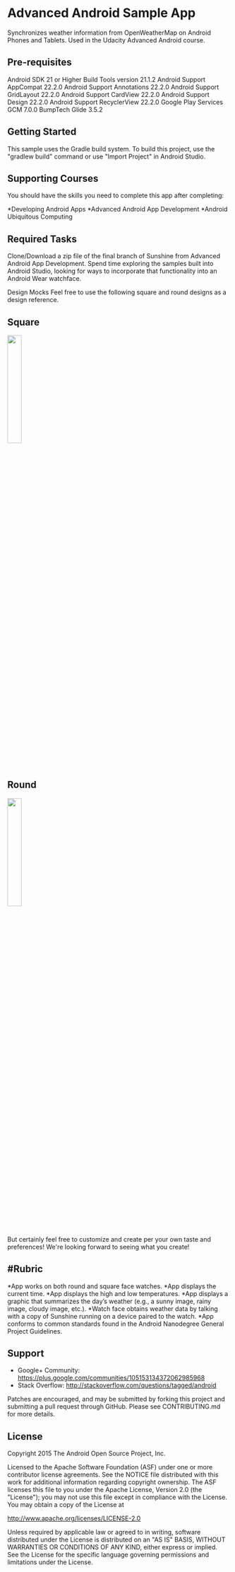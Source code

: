 Advanced Android Sample App
===================================

Synchronizes weather information from OpenWeatherMap on Android Phones and Tablets. Used in the Udacity Advanced Android course.

Pre-requisites
--------------
Android SDK 21 or Higher
Build Tools version 21.1.2
Android Support AppCompat 22.2.0
Android Support Annotations 22.2.0
Android Support GridLayout 22.2.0
Android Support CardView 22.2.0
Android Support Design 22.2.0
Android Support RecyclerView 22.2.0
Google Play Services GCM 7.0.0
BumpTech Glide 3.5.2


Getting Started
---------------
This sample uses the Gradle build system.  To build this project, use the
"gradlew build" command or use "Import Project" in Android Studio.



Supporting Courses
---------------
You should have the skills you need to complete this app after completing:

*Developing Android Apps
*Advanced Android App Development
*Android Ubiquitous Computing

Required Tasks
---------------
Clone/Download a zip file of the final branch of Sunshine from Advanced Android App Development.
Spend time exploring the samples built into Android Studio, looking for ways to incorporate that functionality into an Android Wear watchface.

Design Mocks
Feel free to use the following square and round designs as a design reference.

Square
------

<img src="https://lh3.googleusercontent.com/bb5NXi9Vq-Lt4WsApGwWPJbb2TTa-5EFUA_O5q6Ki2Jh_tAzmFX14sOrhzKsfipKsI8yB003dNxgkemdAUFB=s0#w=280&h=280" width="25%" />


Round
------

<img src="https://lh3.googleusercontent.com/Hy5VR-7Rsz6RAD_5ylXHQ6EzLZCg1DObOGWe7CUtdSNImh9yBT0CSLaOcusQyGXwJOYgiIDJvIi44pwWKQHr=s0#w=280&h=280" width="25%" />


But certainly feel free to customize and create per your own taste and preferences! We're looking forward to seeing what you create!

#Rubric
-------
*App works on both round and square face watches.
*App displays the current time.
*App displays the high and low temperatures.
*App displays a graphic that summarizes the day’s weather (e.g., a sunny image, rainy image, cloudy image, etc.).
*Watch face obtains weather data by talking with a copy of Sunshine running on a device paired to the watch.
*App conforms to common standards found in the Android Nanodegree General Project Guidelines.

Support
-------

- Google+ Community: https://plus.google.com/communities/105153134372062985968
- Stack Overflow: http://stackoverflow.com/questions/tagged/android

Patches are encouraged, and may be submitted by forking this project and
submitting a pull request through GitHub. Please see CONTRIBUTING.md for more details.

License
-------
Copyright 2015 The Android Open Source Project, Inc.

Licensed to the Apache Software Foundation (ASF) under one or more contributor
license agreements.  See the NOTICE file distributed with this work for
additional information regarding copyright ownership.  The ASF licenses this
file to you under the Apache License, Version 2.0 (the "License"); you may not
use this file except in compliance with the License.  You may obtain a copy of
the License at

http://www.apache.org/licenses/LICENSE-2.0

Unless required by applicable law or agreed to in writing, software
distributed under the License is distributed on an "AS IS" BASIS, WITHOUT
WARRANTIES OR CONDITIONS OF ANY KIND, either express or implied.  See the
License for the specific language governing permissions and limitations under
the License.

